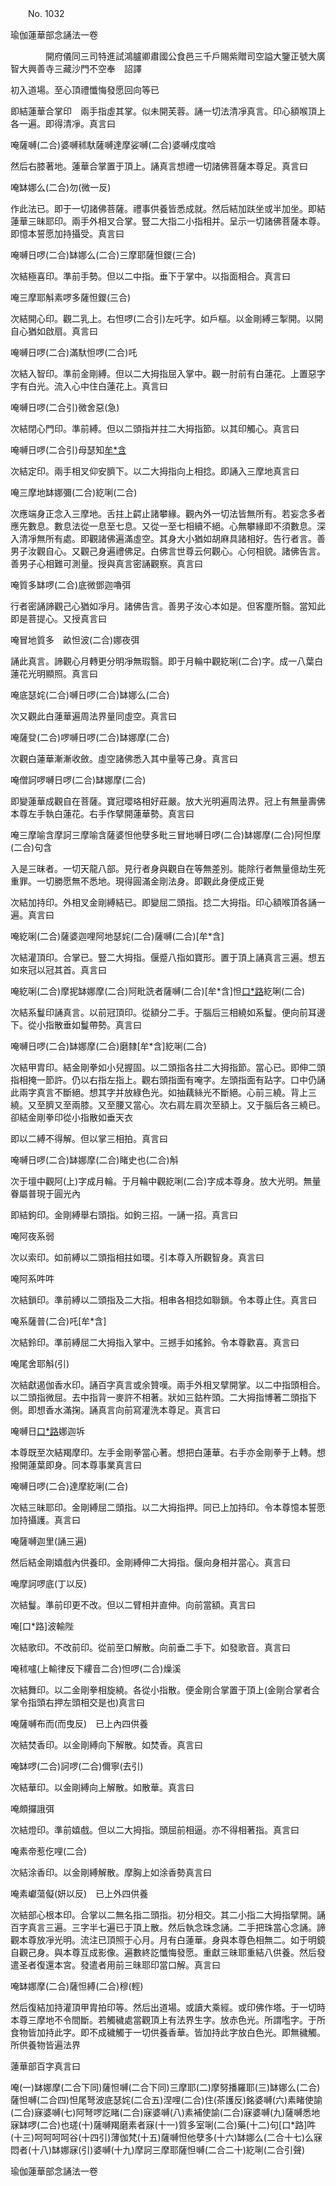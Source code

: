 ﻿　　No. 1032

瑜伽蓮華部念誦法一卷

　　　　開府儀同三司特進試鴻臚卿肅國公食邑三千戶賜紫贈司空謚大鑒正號大廣智大興善寺三藏沙門不空奉　詔譯


初入道場。至心頂禮懺悔發愿回向等已

即結蓮華合掌印　兩手指虛其掌。似未開芙蓉。誦一切法清凈真言。印心額喉頂上各一遍。即得清凈。真言曰

唵薩嚩(二合)婆嚩秫馱薩嚩達摩娑嚩(二合)婆嚩戍度唅

然后右膝著地。蓮華合掌置于頂上。誦真言想禮一切諸佛菩薩本尊足。真言曰

唵缽娜么(二合)勿(微一反)

作此法已。即于一切諸佛菩薩。禮事供養皆悉成就。然后結加趺坐或半加坐。即結蓮華三昧耶印。兩手外相叉合掌。豎二大指二小指相并。呈示一切諸佛菩薩本尊。即憶本誓愿加持攝受。真言曰

唵嚩日啰(二合)缽娜么(二合)三摩耶薩怛鑁(三合)

次結極喜印。準前手勢。但以二中指。垂下于掌中。以指面相合。真言曰

唵三摩耶斛素啰多薩怛鑁(三合)

次結開心印。觀二乳上。右怛啰(二合引)左吒字。如戶樞。以金剛縛三掣開。以開自心猶如啟扇。真言曰

唵嚩日啰(二合)滿馱怛啰(二合)吒

次結入智印。準前金剛縛。但以二大拇指屈入掌中。觀一肘前有白蓮花。上置惡字字有白光。流入心中住白蓮花上。真言曰

唵嚩日啰(二合引)微舍惡(急)

次結閉心門印。準前縛。但以二頭指并拄二大拇指節。以其印觸心。真言曰

唵嚩日啰(二合引)母瑟知[牟*含](即觀門閉)

次結定印。兩手相叉仰安臍下。以二大拇指向上相捻。即誦入三摩地真言曰

唵三摩地缽娜彌(二合)紇唎(二合)

次應端身正念入三摩地。舌拄上齶止諸攀緣。觀內外一切法皆無所有。若妄念多者應先數息。數息法從一息至七息。又從一至七相續不絕。心無攀緣即不須數息。深入清凈無所有處。即觀諸佛遍滿虛空。其身大小猶如胡麻具諸相好。告行者言。善男子汝觀自心。又觀己身遍禮佛足。白佛言世尊云何觀心。心何相貌。諸佛告言。善男子心相難可測量。授與真言密誦觀察。真言曰

唵質多缽啰(二合)底微鄧迦嚕弭

行者密誦諦觀己心猶如凈月。諸佛告言。善男子汝心本如是。但客塵所翳。當知此即是菩提心。又授真言曰

唵冒地質多　畝怛波(二合)娜夜弭

誦此真言。諦觀心月轉更分明凈無瑕翳。即于月輪中觀紇唎(二合)字。成一八葉白蓮花光明顯照。真言曰

唵底瑟姹(二合)嚩日啰(二合)缽娜么(二合)

次又觀此白蓮華遍周法界量同虛空。真言曰

唵薩癹(二合)啰嚩日啰(二合)缽娜摩(二合)

次觀白蓮華漸漸收斂。虛空諸佛悉入其中量等己身。真言曰

唵僧訶啰嚩日啰(二合)缽娜摩(二合)

即變蓮華成觀自在菩薩。寶冠瓔珞相好莊嚴。放大光明遍周法界。冠上有無量壽佛本尊左手執白蓮花。右手作擘開蓮華勢。真言曰

唵三摩喻含摩訶三摩喻含薩婆怛他孽多毗三冒地嚩日啰(二合)缽娜摩(二合)阿怛摩(二合)句含

入是三昧者。一切天龍八部。見行者身與觀自在等無差別。能除行者無量億劫生死重罪。一切勝愿無不悉地。現得圓滿金剛法身。即觀此身便成正覺

次結加持印。外相叉金剛縛結已。即變屈二頭指。捻二大拇指。印心額喉頂各誦一遍。真言曰

唵紇唎(二合)薩婆迦哩阿地瑟姹(二合)薩嚩(二合)[牟*含]

次結灌頂印。合掌已。豎二大拇指。偃蹙八指如寶形。置于頂上誦真言三遍。想五如來冠以冠其首。真言曰

唵紇唎(二合)摩抳缽娜摩(二合)阿毗詵者薩嚩(二合)[牟*含]怛[口*路](二合)紇唎(二合)

次結系鬘印誦真言。以前冠頂印。從額分二手。于腦后三相繞如系鬘。便向前耳邊下。從小指散垂如鬘帶勢。真言曰

唵嚩日啰(二合)缽娜摩(二合)磨隸[牟*含]紇唎(二合)

次結甲胄印。結金剛拳如小兒握固。以二頭指各拄二大拇指節。當心已。即伸二頭指相掩一節許。仍以右指左指上。觀右頭指面有唵字。左頭指面有跕字。口中仍誦此兩字真言不斷絕。想其字并放綠色光。如抽藕絲光不斷絕。心前三繞。背上三繞。又至臍又至兩膝。又至腰又當心。次右肩左肩次至額上。又于腦后各三繞已。卻結金剛拳印從小指散如垂天衣

即以二縛不得解。但以掌三相拍。真言曰

唵嚩日啰(二合)缽娜摩(二合)睹史也(二合)斛

次于壇中觀阿(上)字成月輪。于月輪中觀紇唎(二合)字成本尊身。放大光明。無量眷屬普現于圓光內

即結鉤印。金剛縛舉右頭指。如鉤三招。一誦一招。真言曰

唵阿夜系弱

次以索印。如前縛以二頭指相拄如環。引本尊入所觀智身。真言曰

唵阿系吽吽

次結鎖印。準前縛以二頭指及二大指。相串各相捻如聯鎖。令本尊止住。真言曰

唵系薩普(二合)吒[牟*含]

次結鈴印。準前縛屈二大拇指入掌中。三撼手如搖鈴。令本尊歡喜。真言曰

唵尾舍耶斛(引)

次結獻遏伽香水印。誦百字真言或余贊嘆。兩手外相叉擘開掌。以二中指頭相合。以二頭指微屈。去中指背一麥許不相著。狀如三鈷杵頭。二大拇指博著二頭指下側。即想香水滿掬。誦真言向前寫灌洗本尊足。真言曰

唵嚩日[口*路](二合)娜迦坼

本尊既至次結羯摩印。左手金剛拳當心著。想把白蓮華。右手亦金剛拳于上轉。想撥開蓮葉即身。同本尊事業真言曰

唵嚩日啰(二合)達摩紇唎(二合)

次結三昧耶印。金剛縛屈二頭指。以二大拇指押。同已上加持印。令本尊憶本誓愿加持攝護。真言曰

唵薩嚩迦里(誦三遍)

然后結金剛嬉戲內供養印。金剛縛伸二大拇指。偃向身相并當心。真言曰

唵摩訶啰底(丁以反)

次結鬘。準前印更不改。但以二臂相并直伸。向前當額。真言曰

唵[口*路]波輸陛

次結歌印。不改前印。從前至口解散。向前垂二手下。如發歌音。真言曰

唵秫嚧(上輸律反下縷音二合)怛啰(二合)燥溪

次結舞印。以二金剛拳相旋繞。各從小指散。便金剛合掌置于頂上(金剛合掌者合掌令指頭右押左頭相交是也)真言曰

唵薩嚩布而(而曳反)　已上內四供養

次結焚香印。以金剛縛向下解散。如焚香。真言曰

唵缽啰(二合)訶啰(二合)儞寧(去引)

次結華印。以金剛縛向上解散。如散華。真言曰

唵頗攞誐弭

次結燈印。準前嬉戲。但以二大拇指。頭屈前相逼。亦不得相著指。真言曰

唵素帝惹仡哩(二合)

次結涂香印。以金剛縛解散。摩胸上如涂香勢真言曰

唵素巘蕩儗(妍以反)　已上外四供養

次結部心根本印。合掌以二無名指二頭指。初分相交。其二小指二大拇指擘開。誦百字真言三遍。三字半七遍已于頂上散。然后執念珠念誦。二手把珠當心念誦。諦觀本尊放凈光明。流注已頂照于心月。月有白蓮華。身與本尊色相無二。如于明鏡自觀己身。與本尊互成影像。遍數終訖懺悔發愿。重獻三昧耶重結八供養。然后發遣圣者復還本宮。發遣者用前三昧耶印當口解。真言曰

唵缽娜摩(二合)薩怛縛(二合)穆(輕)

然后復結加持灌頂甲胄拍印等。然后出道場。或讀大乘經。或印佛作塔。于一切時本尊三摩地不令間斷。若觸穢處當觀頂上有法界生字。放赤色光。所謂嚂字。于所食物皆加持此字。即不成穢觸于一切供養香華。皆加持此字放白色光。即無穢觸。所供養物皆遍法界

蓮華部百字真言曰

唵(一)缽娜摩(二合下同)薩怛嚩(二合下同)三摩耶(二)摩努播羅耶(三)缽娜么(二合)薩怛嚩(二合四)怛尾弩波底瑟姹(二合五)涅哩(二合)住(茶護反)銘婆嚩(六)素睹使諭(二合)寐婆嚩(七)阿弩啰訖睹(二合)寐婆嚩(八)素補使諭(二合)寐婆嚩(九)薩嚩悉地寐缽啰(二合)也瑳(十)薩嚩羯磨素者寐(十一)質多室唎(二合)藥(十二)句[口*路]吽(十三)呵呵呵呵谷(十四引)薄伽梵(十五)薩嚩怛他孽多(十六)缽娜么(二合十七)么寐悶者(十八)缽娜寐(引)婆嚩(十九)摩訶三摩耶薩怛嚩(二合二十)紇唎(二合引聲)

瑜伽蓮華部念誦法一卷

